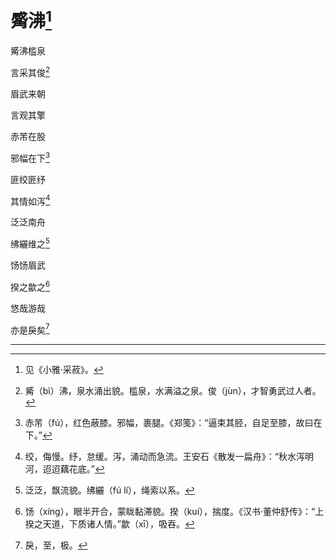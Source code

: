    

# 觱沸[^1]

觱沸槛泉

言采其俊[^2]

眉武来朝

言观其擎

赤芾在股

邪幅在下[^3]

匪绞匪纾

其情如泻[^4]

泛泛南舟

绋纚维之[^5]

饧饧眉武

揆之歙之[^6]

悠哉游哉

亦是戾矣[^7]

* * *

[^1]: 见《小雅·采菽》。
[^2]: 觱（bì）沸，泉水涌出貌。槛泉，水满溢之泉。俊（jùn），才智勇武过人者。
[^3]: 赤芾（fú），红色蔽膝。邪幅，裹腿。《郑笺》：“逼束其胫，自足至膝，故曰在下。”
[^4]: 绞，侮慢。纾，怠缓。泻，涌动而急流。王安石《散发一扁舟》：“秋水泻明河，迢迢藕花底。”
[^5]: 泛泛，飘流貌。绋纚（fú lí），绳索以系。
[^6]: 饧（xíng），眼半开合，蒙眬黏滞貌。揆（kuí），揣度。《汉书·董仲舒传》：“上揆之天道，下质诸人情。”歙（xī），吸吞。
[^7]: 戾，至，极。